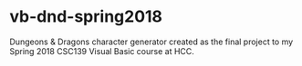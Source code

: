# vb-dnd-spring2018
Dungeons &amp; Dragons character generator created as the final project to my Spring 2018 CSC139 Visual Basic course at HCC.
